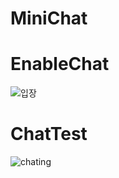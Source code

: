 # MiniChat

# EnableChat
![입장](https://user-images.githubusercontent.com/84373336/178003623-d9b5d31a-84e7-4a5a-9eba-97958260342d.jpg)

# ChatTest
![chating](https://user-images.githubusercontent.com/84373336/178003748-54a3ab7e-2b97-4d86-beb4-e8b0db817f95.jpg)
